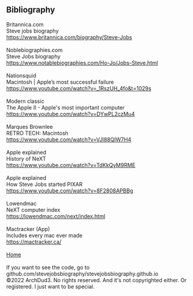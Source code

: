 ## Bibliography
Britannica.com <br>
Steve jobs biography <br>
https://www.britannica.com/biography/Steve-Jobs <br>
<br>
Noblebiographies.com <br>
Steve Jobs biography <br>
https://www.notablebiographies.com/Ho-Jo/Jobs-Steve.html <br>
<br>
Nationsquid <br>
Macintosh | Apple’s most successful failure <br>
https://www.youtube.com/watch?v=_1RszUH_4fo&t=1029s <br>
<br>
Modern classic <br>
The Apple II - Apple's most important computer <br>
https://www.youtube.com/watch?v=DYwPL2czMu4 <br>
<br>
Marques Brownlee <br>
RETRO TECH: Macintosh <br>
https://www.youtube.com/watch?v=VJI88QIW7H4 <br>
 <br>
Apple explained <br>
History of NeXT <br>
https://www.youtube.com/watch?v=TdKkQyM9RME <br>
 <br>
Apple explained <br>
How Steve Jobs started PIXAR <br>
https://www.youtube.com/watch?v=8F2808APBBg <br>
 <br>
Lowendmac <br>
NeXT computer index <br>
https://lowendmac.com/next/index.html <br>
 <br>
Mactracker (App) <br>
Includes every mac ever made <br>
https://mactracker.ca/ <br>
 <br>
[Home](index.md)
<br>
<br>
If you want to see the code, go to github.com/stevejobsbiography/stevejobsbiography.github.io <br>
©2022 ArchDud3. No rights reserved. And it's not copyrighted either. Or registered. I just want to be special.



